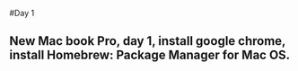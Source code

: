 #Day 1
## New Mac book Pro, day 1, install google chrome, install Homebrew: Package Manager for Mac OS.
